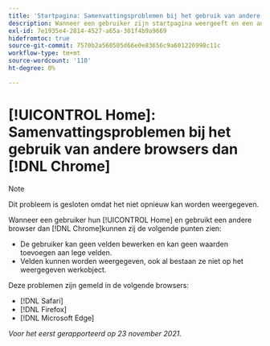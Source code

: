 ```yaml
---
title: 'Startpagina: Samenvattingsproblemen bij het gebruik van andere browsers dan Chrome'
description: Wanneer een gebruiker zijn startpagina weergeeft en een andere browser dan Chrome gebruikt, kunnen de verschillende problemen worden weergegeven.
exl-id: 7e1935e4-2814-4527-a65a-301f4b9a9669
hidefromtoc: true
source-git-commit: 7570b2a560505d66e0e83656c9a601226998c11c
workflow-type: tm+mt
source-wordcount: '110'
ht-degree: 0%

---
```


# [!UICONTROL Home]: Samenvattingsproblemen bij het gebruik van andere browsers dan [!DNL Chrome]

>[!NOTE]
>
>Dit probleem is gesloten omdat het niet opnieuw kan worden weergegeven.


Wanneer een gebruiker hun [!UICONTROL Home] en gebruikt een andere browser dan [!DNL Chrome]kunnen zij de volgende punten zien:

* De gebruiker kan geen velden bewerken en kan geen waarden toevoegen aan lege velden.
* Velden kunnen worden weergegeven, ook al bestaan ze niet op het weergegeven werkobject.

Deze problemen zijn gemeld in de volgende browsers:

* [!DNL Safari]
* [!DNL Firefox]
* [!DNL Microsoft Edge]

_Voor het eerst gerapporteerd op 23 november 2021._
